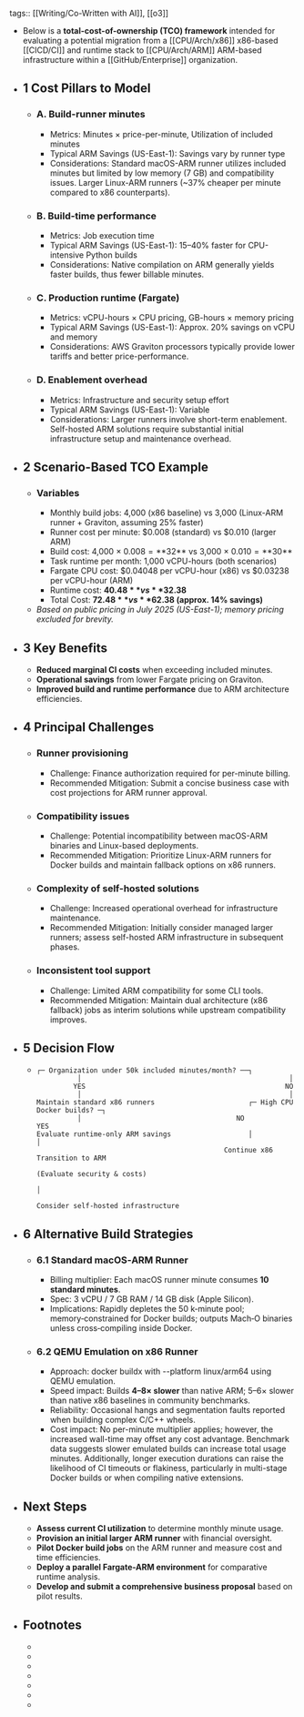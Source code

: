 tags:: [[Writing/Co-Written with AI]], [[o3]]

- Below is a **total-cost-of-ownership (TCO) framework** intended for evaluating a potential migration from a [[CPU/Arch/x86]] x86-based [[CICD/CI]] and runtime stack to [[CPU/Arch/ARM]] ARM-based infrastructure within a [[GitHub/Enterprise]] organization.
- ## 1 Cost Pillars to Model
	- ### A. Build-runner minutes
		- Metrics: Minutes × price-per-minute, Utilization of included minutes
		- Typical ARM Savings (US-East-1): Savings vary by runner type
		- Considerations: Standard macOS-ARM runner utilizes included minutes but limited by low memory (7 GB) and compatibility issues. Larger Linux-ARM runners (~37% cheaper per minute compared to x86 counterparts).
	- ### B. Build-time performance
		- Metrics: Job execution time
		- Typical ARM Savings (US-East-1): 15–40% faster for CPU-intensive Python builds
		- Considerations: Native compilation on ARM generally yields faster builds, thus fewer billable minutes.
	- ### C. Production runtime (Fargate)
		- Metrics: vCPU-hours × CPU pricing, GB-hours × memory pricing
		- Typical ARM Savings (US-East-1): Approx. 20% savings on vCPU and memory
		- Considerations: AWS Graviton processors typically provide lower tariffs and better price-performance.
	- ### D. Enablement overhead
		- Metrics: Infrastructure and security setup effort
		- Typical ARM Savings (US-East-1): Variable
		- Considerations: Larger runners involve short-term enablement. Self-hosted ARM solutions require substantial initial infrastructure setup and maintenance overhead.
- ## 2 Scenario-Based TCO Example
	- ### Variables
		- Monthly build jobs: 4,000 (x86 baseline) vs 3,000 (Linux-ARM runner + Graviton, assuming 25% faster)
		- Runner cost per minute: $0.008 (standard) vs $0.010 (larger ARM)
		- Build cost: 4,000 × $0.008 = **$32** vs 3,000 × $0.010 = **$30**
		- Task runtime per month: 1,000 vCPU-hours (both scenarios)
		- Fargate CPU cost: $0.04048 per vCPU-hour (x86) vs $0.03238 per vCPU-hour (ARM)
		- Runtime cost: **$40.48** vs **$32.38**
		- Total Cost: **$72.48** vs **$62.38 (approx. 14% savings)**
	- *Based on public pricing in July 2025 (US-East-1); memory pricing excluded for brevity.*
- ## 3 Key Benefits
	- **Reduced marginal CI costs** when exceeding included minutes.
	- **Operational savings** from lower Fargate pricing on Graviton.
	- **Improved build and runtime performance** due to ARM architecture efficiencies.
- ## 4 Principal Challenges
	- ### Runner provisioning
		- Challenge: Finance authorization required for per-minute billing.
		- Recommended Mitigation: Submit a concise business case with cost projections for ARM runner approval.
	- ### Compatibility issues
		- Challenge: Potential incompatibility between macOS-ARM binaries and Linux-based deployments.
		- Recommended Mitigation: Prioritize Linux-ARM runners for Docker builds and maintain fallback options on x86 runners.
	- ### Complexity of self-hosted solutions
		- Challenge: Increased operational overhead for infrastructure maintenance.
		- Recommended Mitigation: Initially consider managed larger runners; assess self-hosted ARM infrastructure in subsequent phases.
	- ### Inconsistent tool support
		- Challenge: Limited ARM compatibility for some CLI tools.
		- Recommended Mitigation: Maintain dual architecture (x86 fallback) jobs as interim solutions while upstream compatibility improves.
- ## 5 Decision Flow
	- ~~~
	  ┌─ Organization under 50k included minutes/month? ──┐
	            │                                                   │
	           YES                                                 NO
	            │                                                   │
	  Maintain standard x86 runners                       ┌─ High CPU Docker builds? ─┐
	            │                                      NO                          YES
	  Evaluate runtime-only ARM savings                   │                           │
	                                                Continue x86               Transition to ARM
	                                                                        (Evaluate security & costs)
	                                                                               │
	                                                                   Consider self-hosted infrastructure
	  ~~~
- ## 6 Alternative Build Strategies
	- ### 6.1 Standard macOS‑ARM Runner
		- Billing multiplier: Each macOS runner minute consumes **10 standard minutes**.
		- Spec: 3 vCPU / 7 GB RAM / 14 GB disk (Apple Silicon).
		- Implications: Rapidly depletes the 50 k‑minute pool; memory‑constrained for Docker builds; outputs Mach‑O binaries unless cross‑compiling inside Docker.
	- ### 6.2 QEMU Emulation on x86 Runner
		- Approach: docker buildx with --platform linux/arm64 using QEMU emulation.
		- Speed impact: Builds **4–8× slower** than native ARM; 5–6× slower than native x86 baselines in community benchmarks.
		- Reliability: Occasional hangs and segmentation faults reported when building complex C/C++ wheels.
		- Cost impact: No per-minute multiplier applies; however, the increased wall-time may offset any cost advantage. Benchmark data suggests slower emulated builds can increase total usage minutes. Additionally, longer execution durations can raise the likelihood of CI timeouts or flakiness, particularly in multi-stage Docker builds or when compiling native extensions.
- ## Next Steps
	- **Assess current CI utilization** to determine monthly minute usage.
	- **Provision an initial larger ARM runner** with financial oversight.
	- **Pilot Docker build jobs** on the ARM runner and measure cost and time efficiencies.
	- **Deploy a parallel Fargate-ARM environment** for comparative runtime analysis.
	- **Develop and submit a comprehensive business proposal** based on pilot results.
- ## Footnotes
	- [^1]: [GitHub Blog, "Arm64 on GitHub Actions—Powering Faster, More Efficient Build Systems," Jan 2025](https://chatgpt.com/g/g-p-6863f2c41b50819186b76ca12252ec51-hbso-proj-service-template/c/687e8d5a-4308-8330-ab0b-868938f9c5fd?model=gpt-4o#user-content-fnref-1)
	- [^2]: [GitHub Changelog, "Linux Arm64 Hosted Runners Now Generally Available," Sept 2024; internal Arcjet benchmark cited therein](https://chatgpt.com/g/g-p-6863f2c41b50819186b76ca12252ec51-hbso-proj-service-template/c/687e8d5a-4308-8330-ab0b-868938f9c5fd?model=gpt-4o#user-content-fnref-2)
	- [^3]: [AWS Documentation, "AWS Graviton Processor Pricing and Performance," accessed Jul 2025](https://chatgpt.com/g/g-p-6863f2c41b50819186b76ca12252ec51-hbso-proj-service-template/c/687e8d5a-4308-8330-ab0b-868938f9c5fd?model=gpt-4o#user-content-fnref-3)
	- [^4]: [S. Zhao, "Cost Optimization Gone Wrong: Lessons from Using ARM Runners in GitHub Actions," Dev.to, Jun 2024](https://chatgpt.com/g/g-p-6863f2c41b50819186b76ca12252ec51-hbso-proj-service-template/c/687e8d5a-4308-8330-ab0b-868938f9c5fd?model=gpt-4o#user-content-fnref-4)
	- [^5]: [GitHub Docs, "About Billing for GitHub Actions," minute multiplier table, accessed Jul 2025](https://chatgpt.com/g/g-p-6863f2c41b50819186b76ca12252ec51-hbso-proj-service-template/c/687e8d5a-4308-8330-ab0b-868938f9c5fd?model=gpt-4o#user-content-fnref-5)
	- [^6]: [Stack Overflow thread, "Docker Buildx—Building Multi‑Platform Images Much Slower than Single Platform," Jan 2023, and community benchmarks](https://chatgpt.com/g/g-p-6863f2c41b50819186b76ca12252ec51-hbso-proj-service-template/c/687e8d5a-4308-8330-ab0b-868938f9c5fd?model=gpt-4o#user-content-fnref-6)
	- [^7]: [Docker Buildx Issue #2810, "QEMU Build 8× Slower than Native," Nov 2024](https://chatgpt.com/g/g-p-6863f2c41b50819186b76ca12252ec51-hbso-proj-service-template/c/687e8d5a-4308-8330-ab0b-868938f9c5fd?model=gpt-4o#user-content-fnref-7)